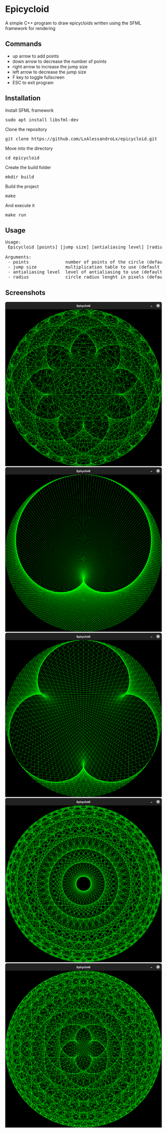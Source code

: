# Epicycloid
A simple C++ program to draw epicycloids written using the SFML framework for rendering

## Commands
- up arrow to add points
- down arrow to decrease the number of points
- right arrow to increase the jump size
- left arrow to decrease the jump size
- F key to toggle fullscreen
- ESC to exit program

## Installation
Install SFML framework
<pre>
sudo apt install libsfml-dev
</pre>
Clone the repository
<pre>
git clone https://github.com/LxAlessandroLx/epicycloid.git
</pre>
Move into the directory
<pre>
cd epicycloid
</pre>
Create the build folder
<pre>
mkdir build
</pre>
Build the project
<pre>
make
</pre>
And execute it
<pre>
make run
</pre>

## Usage
<pre>
Usage: 
 Epicycloid [points] [jump size] [antialiasing level] [radius]

Arguments:
 - points              number of points of the circle (default = 300)
 - jump size           multiplication table to use (default = 2)
 - antialiasing level  level of antialiasing to use (default = 0)
 - radius              circle radius lenght in pixels (default = 400)
</pre>

## Screenshots
![Screenshot 1](/screenshots/screenshot1.png)
![Screenshot 2](/screenshots/screenshot2.png)
![Screenshot 3](/screenshots/screenshot3.png)
![Screenshot 4](/screenshots/screenshot4.png)
![Screenshot 5](/screenshots/screenshot5.png)
